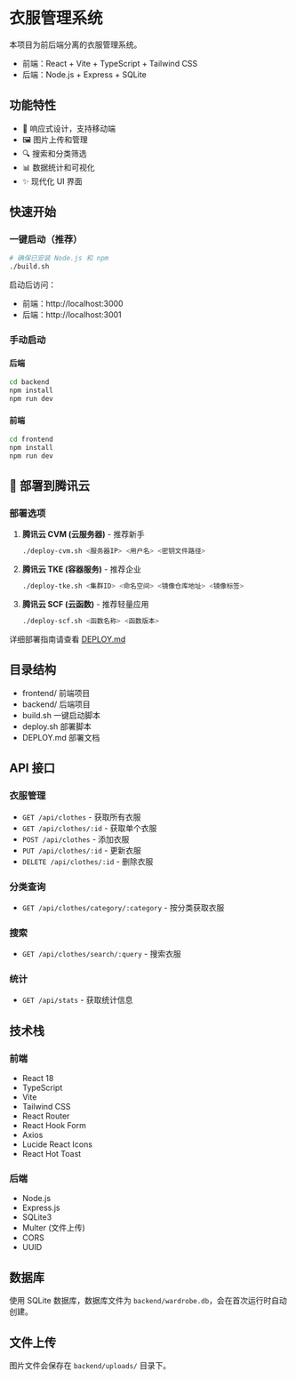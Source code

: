 # 衣服管理系统

本项目为前后端分离的衣服管理系统。

- 前端：React + Vite + TypeScript + Tailwind CSS
- 后端：Node.js + Express + SQLite

## 功能特性

- 📱 响应式设计，支持移动端
- 🖼️ 图片上传和管理
- 🔍 搜索和分类筛选
- 📊 数据统计和可视化
- ✨ 现代化 UI 界面

## 快速开始

### 一键启动（推荐）

```bash
# 确保已安装 Node.js 和 npm
./build.sh
```

启动后访问：
- 前端：http://localhost:3000
- 后端：http://localhost:3001

### 手动启动

#### 后端
```bash
cd backend
npm install
npm run dev
```

#### 前端
```bash
cd frontend
npm install
npm run dev
```

## 🚀 部署到腾讯云

### 部署选项

1. **腾讯云 CVM (云服务器)** - 推荐新手
   ```bash
   ./deploy-cvm.sh <服务器IP> <用户名> <密钥文件路径>
   ```

2. **腾讯云 TKE (容器服务)** - 推荐企业
   ```bash
   ./deploy-tke.sh <集群ID> <命名空间> <镜像仓库地址> <镜像标签>
   ```

3. **腾讯云 SCF (云函数)** - 推荐轻量应用
   ```bash
   ./deploy-scf.sh <函数名称> <函数版本>
   ```

详细部署指南请查看 [DEPLOY.md](./DEPLOY.md)

## 目录结构
- frontend/  前端项目
- backend/   后端项目
- build.sh   一键启动脚本
- deploy.sh  部署脚本
- DEPLOY.md  部署文档

## API 接口

### 衣服管理
- `GET /api/clothes` - 获取所有衣服
- `GET /api/clothes/:id` - 获取单个衣服
- `POST /api/clothes` - 添加衣服
- `PUT /api/clothes/:id` - 更新衣服
- `DELETE /api/clothes/:id` - 删除衣服

### 分类查询
- `GET /api/clothes/category/:category` - 按分类获取衣服

### 搜索
- `GET /api/clothes/search/:query` - 搜索衣服

### 统计
- `GET /api/stats` - 获取统计信息

## 技术栈

### 前端
- React 18
- TypeScript
- Vite
- Tailwind CSS
- React Router
- React Hook Form
- Axios
- Lucide React Icons
- React Hot Toast

### 后端
- Node.js
- Express.js
- SQLite3
- Multer (文件上传)
- CORS
- UUID

## 数据库
使用 SQLite 数据库，数据库文件为 `backend/wardrobe.db`，会在首次运行时自动创建。

## 文件上传
图片文件会保存在 `backend/uploads/` 目录下。
